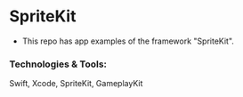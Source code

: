 # SpriteKit

* This repo has app examples of the framework "SpriteKit".

### Technologies & Tools:

Swift, Xcode, SpriteKit, GameplayKit



